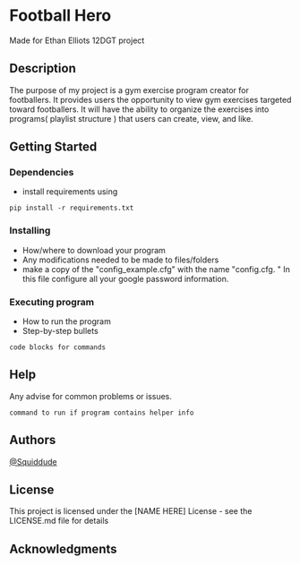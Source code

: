 # Football Hero

Made for Ethan Elliots 12DGT project

## Description

The purpose of my project is a gym exercise program creator for footballers. It provides users the opportunity to view gym exercises targeted toward footballers. It will have the ability to organize the exercises into programs( playlist structure ) that users can create, view, and like.


## Getting Started

### Dependencies

* install requirements using 
``` 
pip install -r requirements.txt 
```

### Installing

* How/where to download your program
* Any modifications needed to be made to files/folders
* make a copy of the "config_example.cfg" with the name "config.cfg. " In this file configure all your google password information.


### Executing program

* How to run the program
* Step-by-step bullets
```
code blocks for commands
```

## Help

Any advise for common problems or issues.
```
command to run if program contains helper info
```

## Authors

[@Squiddude](https://github.com/squiddude38)


## License

This project is licensed under the [NAME HERE] License - see the LICENSE.md file for details

## Acknowledgments
